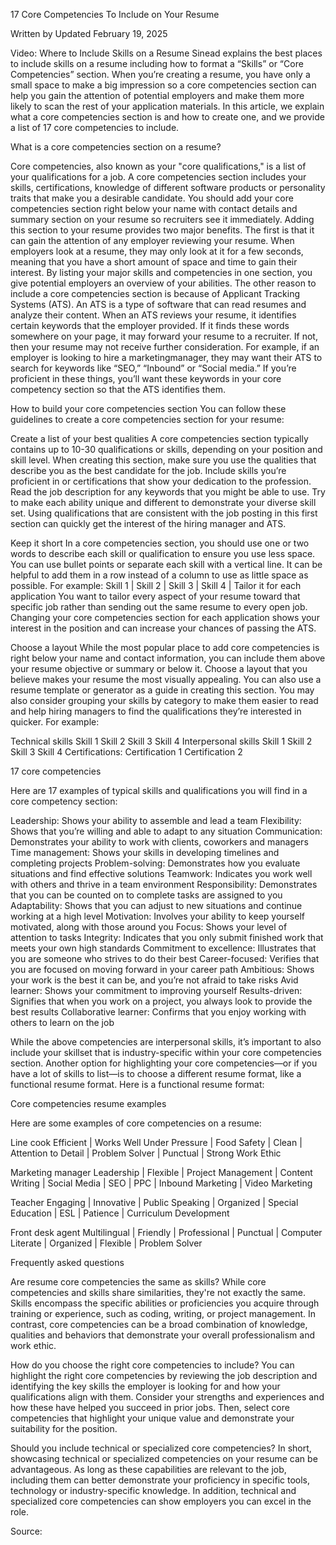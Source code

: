17 Core Competencies To Include on Your Resume

Written by
Updated February 19, 2025

Video: Where to Include Skills on a Resume
Sinead explains the best places to include skills on a resume including how to format a “Skills” or “Core Competencies” section.
When you’re creating a resume, you have only a small space to make a big impression so a core competencies section can help you gain the attention of potential employers and make them more likely to scan the rest of your application materials.
In this article, we explain what a core competencies section is and how to create one, and we provide a list of 17 core competencies to include.

What is a core competencies section on a resume?

Core competencies, also known as your "core qualifications," is a list of your qualifications for a job. A core competencies section includes your skills, certifications, knowledge of different software products or personality traits that make you a desirable candidate. You should add your core competencies section right below your name with contact details and summary section on your resume so recruiters see it immediately. 
Adding this section to your resume provides two major benefits. The first is that it can gain the attention of any employer reviewing your resume. When employers look at a resume, they may only look at it for a few seconds, meaning that you have a short amount of space and time to gain their interest. By listing your major skills and competencies in one section, you give potential employers an overview of your abilities. 
The other reason to include a core competencies section is because of Applicant Tracking Systems (ATS). An ATS is a type of software that can read resumes and analyze their content. When an ATS reviews your resume, it identifies certain keywords that the employer provided. If it finds these words somewhere on your page, it may forward your resume to a recruiter. If not, then your resume may not receive further consideration.
For example, if an employer is looking to hire a marketingmanager, they may want their ATS to search for keywords like “SEO,” “Inbound” or “Social media.” If you’re proficient in these things, you’ll want these keywords in your core competency section so that the ATS identifies them. 


How to build your core competencies section
You can follow these guidelines to create a core competencies section for your resume:

Create a list of your best qualities
A core competencies section typically contains up to 10-30 qualifications or skills, depending on your position and skill level. When creating this section, make sure you use the qualities that describe you as the best candidate for the job. Include skills you’re proficient in or certifications that show your dedication to the profession. Read the job description for any keywords that you might be able to use. Try to make each ability unique and different to demonstrate your diverse skill set. Using qualifications that are consistent with the job posting in this first section can quickly get the interest of the hiring manager and ATS.

Keep it short
In a core competencies section, you should use one or two words to describe each skill or qualification to ensure you use less space. You can use bullet points or separate each skill with a vertical line. It can be helpful to add them in a row instead of a column to use as little space as possible. For example: Skill 1 | Skill 2 | Skill 3 | Skill 4 |
Tailor it for each application
You want to tailor every aspect of your resume toward that specific job rather than sending out the same resume to every open job. Changing your core competencies section for each application shows your interest in the position and can increase your chances of passing the ATS.

Choose a layout
While the most popular place to add core competencies is right below your name and contact information, you can include them above your resume objective or summary or below it. Choose a layout that you believe makes your resume the most visually appealing. You can also use a resume template or generator as a guide in creating this section. 
You may also consider grouping your skills by category to make them easier to read and help hiring managers to find the qualifications they’re interested in quicker. For example:

Technical skills
Skill 1
Skill 2
Skill 3
Skill 4
Interpersonal skills
Skill 1
Skill 2
Skill 3
Skill 4
Certifications:
Certification 1
Certification 2

17 core competencies

Here are 17 examples of typical skills and qualifications you will find in a core competency section:

Leadership: Shows your ability to assemble and lead a team
Flexibility: Shows that you’re willing and able to adapt to any situation
Communication: Demonstrates your ability to work with clients, coworkers and managers
Time management: Shows your skills in developing timelines and completing projects
Problem-solving: Demonstrates how you evaluate situations and find effective solutions
Teamwork: Indicates you work well with others and thrive in a team environment
Responsibility: Demonstrates that you can be counted on to complete tasks are assigned to you
Adaptability: Shows that you can adjust to new situations and continue working at a high level
Motivation: Involves your ability to keep yourself motivated, along with those around you
Focus: Shows your level of attention to tasks
Integrity: Indicates that you only submit finished work that meets your own high standards
Commitment to excellence: Illustrates that you are someone who strives to do their best
Career-focused: Verifies that you are focused on moving forward in your career path
Ambitious: Shows your work is the best it can be, and you’re not afraid to take risks
Avid learner: Shows your commitment to improving yourself
Results-driven: Signifies that when you work on a project, you always look to provide the best results
Collaborative learner: Confirms that you enjoy working with others to learn on the job

While the above competencies are interpersonal skills, it’s important to also include your skillset that is industry-specific within your core competencies section.
Another option for highlighting your core competencies—or if you have a lot of skills to list—is to choose a different resume format, like a functional resume format. Here is a functional resume format:

Core competencies resume examples

Here are some examples of core competencies on a resume:

Line cook
Efficient | Works Well Under Pressure | Food Safety | Clean | Attention to Detail | Problem Solver | Punctual | Strong Work Ethic

Marketing manager
Leadership | Flexible | Project Management | Content Writing | Social Media | SEO | PPC | Inbound Marketing | Video Marketing

Teacher
Engaging | Innovative | Public Speaking | Organized | Special Education | ESL | Patience | Curriculum Development

Front desk agent
Multilingual | Friendly | Professional | Punctual | Computer Literate | Organized | Flexible | Problem Solver

Frequently asked questions

Are resume core competencies the same as skills?
While core competencies and skills share similarities, they're not exactly the same. Skills encompass the specific abilities or proficiencies you acquire through training or experience, such as coding, writing, or project management. In contrast, core competencies can be a broad combination of knowledge, qualities and behaviors that demonstrate your overall professionalism and work ethic.

How do you choose the right core competencies to include?
You can highlight the right core competencies by reviewing the job description and identifying the key skills the employer is looking for and how your qualifications align with them. Consider your strengths and experiences and how these have helped you succeed in prior jobs. Then, select core competencies that highlight your unique value and demonstrate your suitability for the position.

Should you include technical or specialized core competencies?
In short, showcasing technical or specialized competencies on your resume can be advantageous. As long as these capabilities are relevant to the job, including them can better demonstrate your proficiency in specific tools, technology or industry-specific knowledge. In addition, technical and specialized core competencies can show employers you can excel in the role.


Source: 
